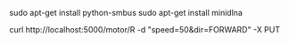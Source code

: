 sudo apt-get install python-smbus
sudo apt-get install minidlna

curl http://localhost:5000/motor/R -d "speed=50&dir=FORWARD" -X PUT
